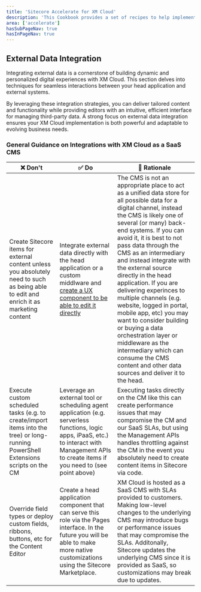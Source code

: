 ```yaml
---
title: 'Sitecore Accelerate for XM Cloud'
description: 'This Cookbook provides a set of recipes to help implementing XM Cloud through setup, configuration and implemenation.'
area: ['accelerate']
hasSubPageNav: true
hasInPageNav: true
---
```


## External Data Integration

Integrating external data is a cornerstone of building dynamic and personalized digital experiences with XM Cloud. This section delves into techniques for seamless interactions between your head application and external systems.

By leveraging these integration strategies, you can deliver tailored content and functionality while providing editors with an intuitive, efficient interface for managing third-party data. A strong focus on external data integration ensures your XM Cloud implementation is both powerful and adaptable to evolving business needs.

### General Guidance on Integrations with XM Cloud as a SaaS CMS

| ❌ Don't    | ✅ Do | 🤔 Rationale |
| - | - | - |
| Create Sitecore items for external content unless you absolutely need to such as being able to edit and enrich it as marketing content | Integrate external data directly with the head application or a custom middlware and [create a UX component to be able to edit it directly](/learn/accelerate/xm-cloud/implementation/external-data-integration/custom-editing-ux-3rd-party-integrations) | The CMS is not an appropriate place to act as a unified data store for all possible data for a digital channel, instead the CMS is likely one of several (or many) back-end systems. If you can avoid it, it is best to not pass data through the CMS as an intermediary and instead integrate with the external source directly in the head application. If you are delivering experinces to multiple channels (e.g. website, logged in portal, mobile app, etc) you may want to consider building or buying a data orchestration layer or middleware as the intermediary which can consume the CMS content and other data sources and deliver it to the head.|
| Execute custom scheduled tasks (e.g. to create/import items into the tree) or long-running PowerShell Extensions scripts on the CM | Leverage an external tool or scheduling agent application (e.g. serverless functions, logic apps, iPaaS, etc.) to interact with Management APIs to create items if you need to (see point above) | Executing tasks directly on the CM like this can create performance issues that may compromise the CM and our SaaS SLAs, but using the Management APIs handles throttling against the CM in the event you absolutely need to create content items in Sitecore via code.|
| Override field types or deploy custom fields, ribbons, buttons, etc for the Content Editor | Create a head application component that can serve this role via the Pages interface. In the future you will be able to make more native customizations using the Sitecore Marketplace. | XM Cloud is hosted as a SaaS CMS with SLAs provided to customers. Making low-level changes to the underlying CMS may introduce bugs or performance issues that may compromise the SLAs. Additonally, Sitecore updates the underlying CMS since it is provided as SaaS, so customizations may break due to updates. |
